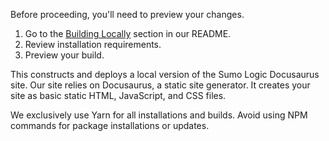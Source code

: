 Before proceeding, you'll need to preview your changes.

1. Go to the [Building Locally](https://github.com/SumoLogic/sumologic-documentation#building-locally) section in our README.
1. Review installation requirements.
1. Preview your build.

This constructs and deploys a local version of the Sumo Logic Docusaurus site. Our site relies on Docusaurus, a static site generator. It creates your site as basic static HTML, JavaScript, and CSS files.

We exclusively use Yarn for all installations and builds. Avoid using NPM commands for package installations or updates.
